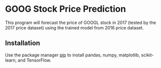 # GOOG Stock Price Prediction
This program will forecast the price of GOOGL stock in 2017 (tested by the 2017 price dataset) using the trained model from 2016 price
dataset. 

## Installation
Use the package manager [pip](https://pip.pypa.io/en/stable/installation/) to install pandas, numpy, matplotlib, scikit-learn, and TensorFlow.
